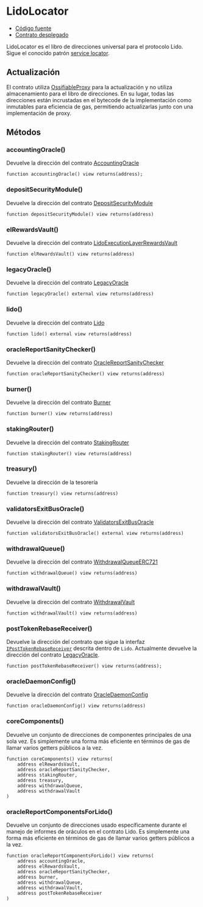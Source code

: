 # LidoLocator

- [Código fuente](https://github.com/lidofinance/lido-dao/blob/master/contracts/0.8.9/LidoLocator.sol)
- [Contrato desplegado](https://etherscan.io/address/0xC1d0b3DE6792Bf6b4b37EccdcC24e45978Cfd2Eb)

LidoLocator es el libro de direcciones universal para el protocolo Lido.
Sigue el conocido patrón [service locator](https://en.wikipedia.org/wiki/Service_locator_pattern).

## Actualización

El contrato utiliza [OssifiableProxy](./ossifiable-proxy.md) para la actualización y
no utiliza almacenamiento para el libro de direcciones. En su lugar, todas las direcciones están incrustadas en el bytecode de la implementación como inmutables para eficiencia de gas, permitiendo actualizarlas junto con una implementación de proxy.

## Métodos

### accountingOracle()

Devuelve la dirección del contrato [AccountingOracle](./accounting-oracle.md)

```sol
function accountingOracle() view returns(address);
```

### depositSecurityModule()

Devuelve la dirección del contrato [DepositSecurityModule](./deposit-security-module.md)

```sol
function depositSecurityModule() view returns(address)
```

### elRewardsVault()

Devuelve la dirección del contrato [LidoExecutionLayerRewardsVault](./lido-execution-layer-rewards-vault.md)

```sol
function elRewardsVault() view returns(address)
```

### legacyOracle()

Devuelve la dirección del contrato [LegacyOracle](./legacy-oracle.md)

```sol
function legacyOracle() external view returns(address)
```

### lido()

Devuelve la dirección del contrato [Lido](./lido.md)

```sol
function lido() external view returns(address)
```

### oracleReportSanityChecker()

Devuelve la dirección del contrato [OracleReportSanityChecker](./oracle-report-sanity-checker.md)

```sol
function oracleReportSanityChecker() view returns(address)
```

### burner()

Devuelve la dirección del contrato [Burner](./burner.md)

```sol
function burner() view returns(address)
```

### stakingRouter()

Devuelve la dirección del contrato [StakingRouter](./staking-router.md)

```sol
function stakingRouter() view returns(address)
```

### treasury()

Devuelve la dirección de la tesorería

```sol
function treasury() view returns(address)
```

### validatorsExitBusOracle()

Devuelve la dirección del contrato [ValidatorsExitBusOracle](./validators-exit-bus-oracle.md)

```sol
function validatorsExitBusOracle() external view returns(address)
```

### withdrawalQueue()

Devuelve la dirección del contrato [WithdrawalQueueERC721](./withdrawal-queue-erc721.md)

```sol
function withdrawalQueue() view returns(address)
```

### withdrawalVault()

Devuelve la dirección del contrato [WithdrawalVault](./withdrawal-vault.md)

```sol
function withdrawalVault() view returns(address)
```

### postTokenRebaseReceiver()

Devuelve la dirección del contrato que sigue la interfaz [`IPostTokenRebaseReceiver`](https://github.com/lidofinance/lido-dao/blob/cadffa46a2b8ed6cfa1127fca2468bae1a82d6bf/contracts/0.4.24/Lido.sol#L20-L30) descrita dentro de `Lido`.
Actualmente devuelve la dirección del contrato [LegacyOracle](./legacy-oracle.md).

```sol
function postTokenRebaseReceiver() view returns(address);
```

### oracleDaemonConfig()

Devuelve la dirección del contrato [OracleDaemonConfig](./oracle-daemon-config.md)

```sol
function oracleDaemonConfig() view returns(address)
```

### coreComponents()

Devuelve un conjunto de direcciones de componentes principales de una sola vez.
Es simplemente una forma más eficiente en términos de gas de llamar varios getters públicos a la vez.

```sol
function coreComponents() view returns(
    address elRewardsVault,
    address oracleReportSanityChecker,
    address stakingRouter,
    address treasury,
    address withdrawalQueue,
    address withdrawalVault
)
```

### oracleReportComponentsForLido()

Devuelve un conjunto de direcciones usado específicamente durante el manejo de informes de oráculos en el contrato Lido.
Es simplemente una forma más eficiente en términos de gas de llamar varios getters públicos a la vez.

```sol
function oracleReportComponentsForLido() view returns(
    address accountingOracle,
    address elRewardsVault,
    address oracleReportSanityChecker,
    address burner,
    address withdrawalQueue,
    address withdrawalVault,
    address postTokenRebaseReceiver
)
```

